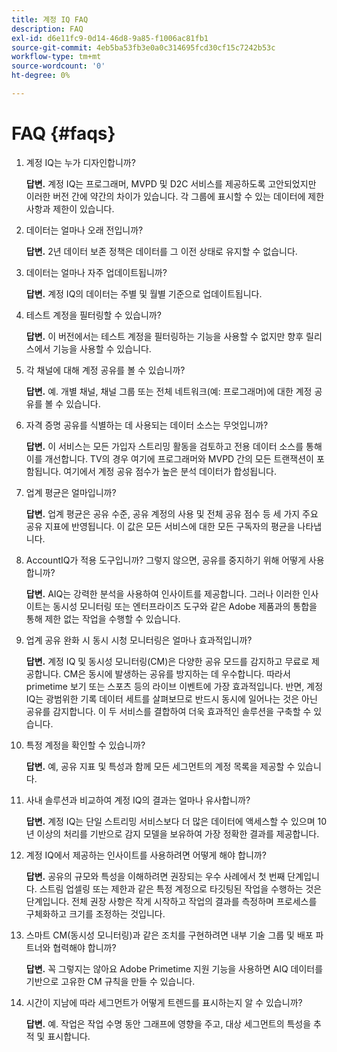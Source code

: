 ```yaml
---
title: 계정 IQ FAQ
description: FAQ
exl-id: d6e11fc9-0d14-46d8-9a85-f1006ac81fb1
source-git-commit: 4eb5ba53fb3e0a0c314695fcd30cf15c7242b53c
workflow-type: tm+mt
source-wordcount: '0'
ht-degree: 0%

---
```


# FAQ {#faqs}

1. 계정 IQ는 누가 디자인합니까?

   **답변.** 계정 IQ는 프로그래머, MVPD 및 D2C 서비스를 제공하도록 고안되었지만 이러한 버전 간에 약간의 차이가 있습니다. 각 그룹에 표시할 수 있는 데이터에 제한 사항과 제한이 있습니다.

1. 데이터는 얼마나 오래 전입니까?

   **답변.** 2년 데이터 보존 정책은 데이터를 그 이전 상태로 유지할 수 없습니다.

1. 데이터는 얼마나 자주 업데이트됩니까?

   **답변.** 계정 IQ의 데이터는 주별 및 월별 기준으로 업데이트됩니다.

1. 테스트 계정을 필터링할 수 있습니까?

   **답변.** 이 버전에서는 테스트 계정을 필터링하는 기능을 사용할 수 없지만 향후 릴리스에서 기능을 사용할 수 있습니다.

1. 각 채널에 대해 계정 공유를 볼 수 있습니까? <!--shall we separate out this question for the persona of programmer?-->

   **답변.** 예. 개별 채널, 채널 그룹 또는 전체 네트워크(예: 프로그래머)에 대한 계정 공유를 볼 수 있습니다.

1. 자격 증명 공유를 식별하는 데 사용되는 데이터 소스는 무엇입니까?

   **답변.** 이 서비스는 모든 가입자 스트리밍 활동을 검토하고 전용 데이터 소스를 통해 이를 개선합니다. TV의 경우 여기에 프로그래머와 MVPD 간의 모든 트랜잭션이 포함됩니다. 여기에서 계정 공유 점수가 높은 분석 데이터가 합성됩니다.

1. 업계 평균은 얼마입니까?

   **답변.** 업계 평균은 공유 수준, 공유 계정의 사용 및 전체 공유 점수 등 세 가지 주요 공유 지표에 반영됩니다. 이 값은 모든 서비스에 대한 모든 구독자의 평균을 나타냅니다.

1. AccountIQ가 적용 도구입니까? 그렇지 않으면, 공유를 중지하기 위해 어떻게 사용합니까?

   **답변.** AIQ는 강력한 분석을 사용하여 인사이트를 제공합니다. 그러나 이러한 인사이트는 동시성 모니터링 또는 엔터프라이즈 도구와 같은 Adobe 제품과의 통합을 통해 제한 없는 작업을 수행할 수 있습니다.

1. 업계 공유 완화 시 동시 시청 모니터링은 얼마나 효과적입니까?

   **답변.** 계정 IQ 및 동시성 모니터링(CM)은 다양한 공유 모드를 감지하고 무료로 제공합니다. CM은 동시에 발생하는 공유를 방지하는 데 우수합니다. 따라서 primetime 보기 또는 스포츠 등의 라이브 이벤트에 가장 효과적입니다. 반면, 계정 IQ는 광범위한 기록 데이터 세트를 살펴보므로 반드시 동시에 일어나는 것은 아닌 공유를 감지합니다. 이 두 서비스를 결합하여 더욱 효과적인 솔루션을 구축할 수 있습니다.

1. 특정 계정을 확인할 수 있습니까?

   **답변.** 예, 공유 지표 및 특성과 함께 모든 세그먼트의 계정 목록을 제공할 수 있습니다.

1. 사내 솔루션과 비교하여 계정 IQ의 결과는 얼마나 유사합니까?

   **답변.** 계정 IQ는 단일 스트리밍 서비스보다 더 많은 데이터에 액세스할 수 있으며 10년 이상의 처리를 기반으로 감지 모델을 보유하여 가장 정확한 결과를 제공합니다.

1. 계정 IQ에서 제공하는 인사이트를 사용하려면 어떻게 해야 합니까?

   **답변.** 공유의 규모와 특성을 이해하려면 권장되는 우수 사례에서 첫 번째 단계입니다. 스트림 업셀링 또는 제한과 같은 특정 계정으로 타깃팅된 작업을 수행하는 것은 단계입니다. 전체 권장 사항은 작게 시작하고 작업의 결과를 측정하며 프로세스를 구체화하고 크기를 조정하는 것입니다.

1. 스마트 CM(동시성 모니터링)과 같은 조치를 구현하려면 내부 기술 그룹 및 배포 파트너와 협력해야 합니까?

   **답변.** 꼭 그렇지는 않아요 Adobe Primetime 지원 기능을 사용하면 AIQ 데이터를 기반으로 고유한 CM 규칙을 만들 수 있습니다.

1. 시간이 지남에 따라 세그먼트가 어떻게 트렌드를 표시하는지 알 수 있습니까?

   **답변.** 예. 작업은 작업 수명 동안 그래프에 영향을 주고, 대상 세그먼트의 특성을 추적 및 표시합니다.
